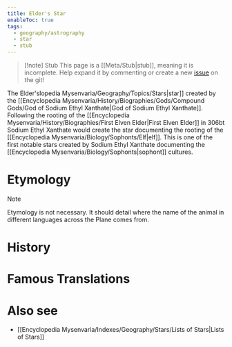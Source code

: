 ```yaml
---
title: Elder's Star
enableToc: true
tags:
  - geography/astrography
  - star
  - stub
---
```


> [!note] Stub
> This page is a [[Meta/Stub|stub]], meaning it is incomplete. Help expand it by commenting or create a new [issue](https://github.com/RagtimeGal/quartz--encyclopedia-mysenvaria/issues/new/choose) on the git!


The Elder's[](Meta/Stubs.md)lopedia Mysenvaria/Geography/Topics/Stars|star]] created by the [[Encyclopedia Mysenvaria/History/Biographies/Gods/Compound Gods/God of Sodium Ethyl Xanthate|God of Sodium Ethyl Xanthate]]. Following the rooting of the [[Encyclopedia Mysenvaria/History/Biographies/First Elven Elder|First Elven Elder]] in 306bt Sodium Ethyl Xanthate would create the star documenting the rooting of the [[Encyclopedia Mysenvaria/Biology/Sophonts/Elf|elf]]. This is one of the first notable stars created by Sodium Ethyl Xanthate documenting the [[Encyclopedia Mysenvaria/Biology/Sophonts|sophont]] cultures.
# Etymology

> [!note]
> Etymology is not necessary. It should detail where the name of the animal in different languages across the Plane comes from.
# History

# Famous Translations

# Also see
- [[Encyclopedia Mysenvaria/Indexes/Geography/Stars/Lists of Stars|Lists of Stars]]
